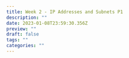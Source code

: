 ```yaml
---
title: Week 2 - IP Addresses and Subnets P1
description: ""
date: 2023-01-08T23:59:30.356Z
preview: ""
draft: false
tags: ""
categories: ""
---
```

